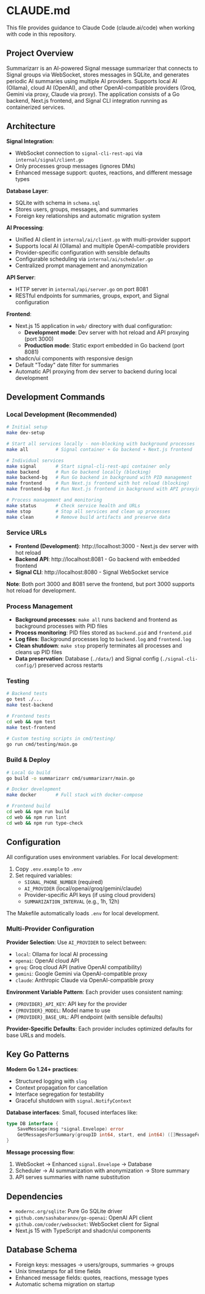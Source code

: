 # CLAUDE.md

This file provides guidance to Claude Code (claude.ai/code) when working with code in this repository.

## Project Overview

Summarizarr is an AI-powered Signal message summarizer that connects to Signal groups via WebSocket, stores messages in SQLite, and generates periodic AI summaries using multiple AI providers. Supports local AI (Ollama), cloud AI (OpenAI), and other OpenAI-compatible providers (Groq, Gemini via proxy, Claude via proxy). The application consists of a Go backend, Next.js frontend, and Signal CLI integration running as containerized services.

## Architecture

**Signal Integration**: 
- WebSocket connection to `signal-cli-rest-api` via `internal/signal/client.go`
- Only processes group messages (ignores DMs)
- Enhanced message support: quotes, reactions, and different message types

**Database Layer**: 
- SQLite with schema in `schema.sql` 
- Stores users, groups, messages, and summaries
- Foreign key relationships and automatic migration system

**AI Processing**: 
- Unified AI client in `internal/ai/client.go` with multi-provider support
- Supports local AI (Ollama) and multiple OpenAI-compatible providers
- Provider-specific configuration with sensible defaults
- Configurable scheduling via `internal/ai/scheduler.go` 
- Centralized prompt management and anonymization

**API Server**: 
- HTTP server in `internal/api/server.go` on port 8081
- RESTful endpoints for summaries, groups, export, and Signal configuration

**Frontend**: 
- Next.js 15 application in `web/` directory with dual configuration:
  - **Development mode**: Dev server with hot reload and API proxying (port 3000)
  - **Production mode**: Static export embedded in Go backend (port 8081)
- shadcn/ui components with responsive design
- Default "Today" date filter for summaries
- Automatic API proxying from dev server to backend during local development

## Development Commands

### Local Development (Recommended)
```bash
# Initial setup
make dev-setup

# Start all services locally - non-blocking with background processes
make all          # Signal container + Go backend + Next.js frontend

# Individual services  
make signal       # Start signal-cli-rest-api container only
make backend      # Run Go backend locally (blocking)
make backend-bg   # Run Go backend in background with PID management
make frontend     # Run Next.js frontend with hot reload (blocking)
make frontend-bg  # Run Next.js frontend in background with API proxying

# Process management and monitoring
make status       # Check service health and URLs
make stop         # Stop all services and clean up processes
make clean        # Remove build artifacts and preserve data
```

### Service URLs
- **Frontend (Development)**: http://localhost:3000 - Next.js dev server with hot reload
- **Backend API**: http://localhost:8081 - Go backend with embedded frontend
- **Signal CLI**: http://localhost:8080 - Signal WebSocket service

**Note**: Both port 3000 and 8081 serve the frontend, but port 3000 supports hot reload for development.

### Process Management
- **Background processes**: `make all` runs backend and frontend as background processes with PID files
- **Process monitoring**: PID files stored as `backend.pid` and `frontend.pid`
- **Log files**: Background processes log to `backend.log` and `frontend.log`
- **Clean shutdown**: `make stop` properly terminates all processes and cleans up PID files
- **Data preservation**: Database (`./data/`) and Signal config (`./signal-cli-config/`) preserved across restarts

### Testing
```bash
# Backend tests
go test ./...
make test-backend

# Frontend tests  
cd web && npm test
make test-frontend

# Custom testing scripts in cmd/testing/
go run cmd/testing/main.go
```

### Build & Deploy
```bash
# Local Go build
go build -o summarizarr cmd/summarizarr/main.go

# Docker development
make docker       # Full stack with docker-compose

# Frontend build
cd web && npm run build
cd web && npm run lint
cd web && npm run type-check
```

## Configuration

All configuration uses environment variables. For local development:

1. Copy `.env.example` to `.env`
2. Set required variables:
   - `SIGNAL_PHONE_NUMBER` (required)
   - `AI_PROVIDER` (local/openai/groq/gemini/claude)
   - Provider-specific API keys (if using cloud providers)
   - `SUMMARIZATION_INTERVAL` (e.g., 1h, 12h)

The Makefile automatically loads `.env` for local development.

### Multi-Provider Configuration

**Provider Selection**: Use `AI_PROVIDER` to select between:
- `local`: Ollama for local AI processing
- `openai`: OpenAI cloud API 
- `groq`: Groq cloud API (native OpenAI compatibility)
- `gemini`: Google Gemini via OpenAI-compatible proxy
- `claude`: Anthropic Claude via OpenAI-compatible proxy

**Environment Variable Pattern**: Each provider uses consistent naming:
- `{PROVIDER}_API_KEY`: API key for the provider
- `{PROVIDER}_MODEL`: Model name to use
- `{PROVIDER}_BASE_URL`: API endpoint (with sensible defaults)

**Provider-Specific Defaults**: Each provider includes optimized defaults for base URLs and models.

## Key Go Patterns

**Modern Go 1.24+ practices**:
- Structured logging with `slog` 
- Context propagation for cancellation
- Interface segregation for testability
- Graceful shutdown with `signal.NotifyContext`

**Database interfaces**: Small, focused interfaces like:
```go
type DB interface {
    SaveMessage(msg *signal.Envelope) error
    GetMessagesForSummary(groupID int64, start, end int64) ([]MessageForSummary, error)
}
```

**Message processing flow**:
1. WebSocket → Enhanced `signal.Envelope` → Database
2. Scheduler → AI summarization with anonymization → Store summary
3. API serves summaries with name substitution

## Dependencies

- `modernc.org/sqlite`: Pure Go SQLite driver
- `github.com/sashabaranov/go-openai`: OpenAI API client  
- `github.com/coder/websocket`: WebSocket client for Signal
- Next.js 15 with TypeScript and shadcn/ui components

## Database Schema

- Foreign keys: messages → users/groups, summaries → groups
- Unix timestamps for all time fields
- Enhanced message fields: quotes, reactions, message types
- Automatic schema migration on startup